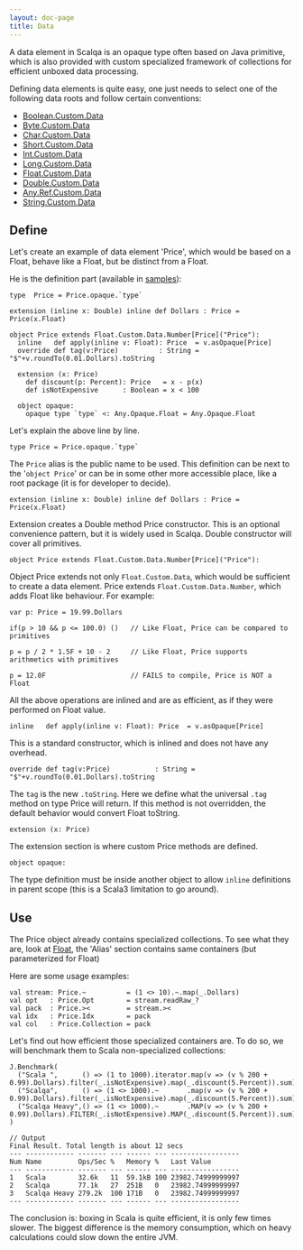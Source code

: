 ```yaml
---
layout: doc-page
title: Data
---
```


A data element in Scalqa is an opaque type often based on Java primitive, which is also provided with custom 
specialized framework of collections for efficient unboxed data processing.  

Defining data elements is quite easy, one just needs to select one of the following data roots and follow certain conventions:

- [Boolean.Custom.Data](../../api/scalqa/lang/boolean/custom/Data.html)
- [Byte.Custom.Data](../../api/scalqa/lang/byte/custom/Data.html) 
- [Char.Custom.Data](../../api/scalqa/lang/char/custom/Data.html) 
- [Short.Custom.Data](../../api/scalqa/lang/short/custom/Data.html) 
- [Int.Custom.Data](../../api/scalqa/lang/int/custom/Data.html) 
- [Long.Custom.Data](../../api/scalqa/lang/long/custom/Data.html) 
- [Float.Custom.Data](../../api/scalqa/lang/float/custom/Data.html) 
- [Double.Custom.Data](../../api/scalqa/lang/double/custom/Data.html) 
- [Any.Ref.Custom.Data](../../api/scalqa/lang/any/ref/custom/Data.html) 
- [String.Custom.Data](../../api/scalqa/lang/string/custom/Data.html) 

## Define

Let's create an example of data element 'Price', which would be based on a Float, behave like a Float, but be distinct from a Float.

He is the definition part (available in [samples](https://github.com/scalqa/samples/blob/master/src/example/data/PriceData.scala)):
```
type  Price = Price.opaque.`type`

extension (inline x: Double) inline def Dollars : Price = Price(x.Float)

object Price extends Float.Custom.Data.Number[Price]("Price"):
  inline   def apply(inline v: Float): Price  = v.asOpaque[Price]
  override def tag(v:Price)          : String =  "$"+v.roundTo(0.01.Dollars).toString

  extension (x: Price)
    def discount(p: Percent): Price   = x - p(x)
    def isNotExpensive      : Boolean = x < 100

  object opaque:
    opaque type `type` <: Any.Opaque.Float = Any.Opaque.Float

```
Let's explain the above line by line.  
```  
type Price = Price.opaque.`type`
```
The `Price` alias is the public name to be used. This definition can be next to the '`object Price`' or can be in some other 
more accessible place, like a root package (it is for developer to decide).

```  
extension (inline x: Double) inline def Dollars : Price = Price(x.Float)
```  
Extension creates a Double method Price constructor. This is an optional convenience pattern, but it is widely used in Scalqa. 
Double constructor will cover all primitives. 

```  
object Price extends Float.Custom.Data.Number[Price]("Price"):
```  
Object Price extends not only `Float.Custom.Data`, which would be sufficient to create a data element.
Price extends `Float.Custom.Data.Number`, which adds Float like behaviour. For example:
```
var p: Price = 19.99.Dollars

if(p > 10 && p <= 100.0) ()   // Like Float, Price can be compared to primitives   

p = p / 2 * 1.5F + 10 - 2     // Like Float, Price supports arithmetics with primitives

p = 12.0F                     // FAILS to compile, Price is NOT a Float
```
All the above operations are inlined and are as efficient, as if they were performed on Float value.

```
inline   def apply(inline v: Float): Price  = v.asOpaque[Price]
```
This is a standard constructor, which is inlined and does not have any overhead.

```
override def tag(v:Price)           : String =  "$"+v.roundTo(0.01.Dollars).toString
```
The `tag` is the new `.toString`. Here we define what the universal `.tag` method on type Price will return. If this method is
not overridden, the default behavior would convert Float toString.  

```
extension (x: Price)    
```
The extension section is where custom Price methods are defined. 

```
object opaque:   
```
The type definition must be inside another object to allow `inline` definitions in parent scope (this is a Scala3 limitation to go around).  


## Use

The Price object already contains specialized collections. 
To see what they are, look at [Float](../../api/scalqa/lang/Float$.html), the 'Alias' section contains same containers 
(but parameterized for Float)
  
Here are some usage examples:
```
val stream: Price.~          = (1 <> 10).~.map(_.Dollars)
val opt   : Price.Opt        = stream.readRaw_?
val pack  : Price.><         = stream.><
val idx   : Price.Idx        = pack
val col   : Price.Collection = pack
```

Let's find out how efficient those specialized containers are. 
To do so, we will benchmark them to Scala non-specialized collections: 
```
J.Benchmark(
  ("Scala ",      () => (1 to 1000).iterator.map(v => (v % 200 + 0.99).Dollars).filter(_.isNotExpensive).map(_.discount(5.Percent)).sum),
  ("Scalqa",      () => (1 <> 1000).~       .map(v => (v % 200 + 0.99).Dollars).filter(_.isNotExpensive).map(_.discount(5.Percent)).sum),
  ("Scalqa Heavy",() => (1 <> 1000).~       .MAP(v => (v % 200 + 0.99).Dollars).FILTER(_.isNotExpensive).MAP(_.discount(5.Percent)).sum),
)
```
```
// Output
Final Result. Total length is about 12 secs
--- ------------ ------- --- ------ --- -----------------
Num Name         Ops/Sec %   Memory %   Last Value
--- ------------ ------- --- ------ --- -----------------
1   Scala        32.6k   11  59.1kB 100 23982.74999999997
2   Scalqa       77.1k   27  251B   0   23982.74999999997
3   Scalqa Heavy 279.2k  100 171B   0   23982.74999999997
--- ------------ ------- --- ------ --- -----------------
```

The conclusion is: boxing in Scala is quite efficient, it is only few times slower. The biggest difference is the memory consumption, 
which on heavy calculations could slow down the entire JVM. 
    
  
 